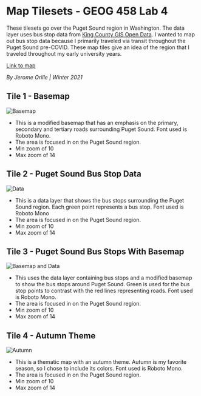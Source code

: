# Map Tilesets - GEOG 458 Lab 4

These tilesets go over the Puget Sound region in Washington. The data layer uses bus stop data from [King County GIS Open Data](https://gis-kingcounty.opendata.arcgis.com/datasets/transit-stops-for-king-county-metro-transitstop-point). I wanted to map out bus stop data because I primarily traveled via transit throughout the Puget Sound pre-COVID. These map tiles give an idea of the region that I traveled throughout my early university years.

[Link to map](https://jcorille-21.github.io/map_tilesets/)

*By Jerome Orille | Winter 2021*

## Tile 1 - Basemap
![Basemap](img/1_basemap.png)
- This is a modified basemap that has an emphasis on the primary, secondary and tertiary roads surrounding Puget Sound. Font used is Roboto Mono.
- The area is focused in on the Puget Sound region.
- Min zoom of 10
- Max zoom of 14

## Tile 2 - Puget Sound Bus Stop Data
![Data](img/2_data.png)
- This is a data layer that shows the bus stops surrounding the Puget Sound region. Each green point represents a bus stop. Font used is Roboto Mono
- The area is focused in on the Puget Sound region.
- Min zoom of 10
- Max zoom of 14

## Tile 3 - Puget Sound Bus Stops With Basemap
![Basemap and Data](img/3_basemap_data.png)
- This uses the data layer containing bus stops and a modified basemap to show the bus stops around Puget Sound. Green is used for the bus stop points to contrast with the red lines representing roads. Font used is Roboto Mono.
- The area is focused in on the Puget Sound region.
- Min zoom of 10
- Max zoom of 14

## Tile 4 - Autumn Theme
![Autumn](img/4_autumn.png)
- This is a thematic map with an autumn theme. Autumn is my favorite season, so I chose to include its colors. Font used is Roboto Mono.
- The area is focused in on the Puget Sound region.
- Min zoom of 10
- Max zoom of 14

